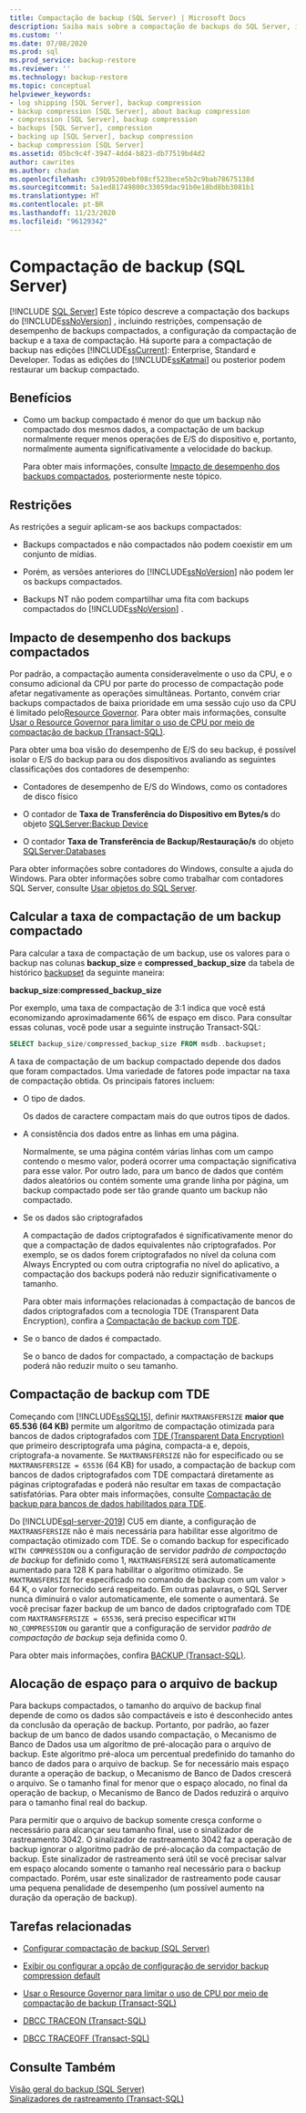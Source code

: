 ```yaml
---
title: Compactação de backup (SQL Server) | Microsoft Docs
description: Saiba mais sobre a compactação de backups do SQL Server, incluindo restrições, compensações de desempenho, a configuração da compactação de backup e a taxa de compactação.
ms.custom: ''
ms.date: 07/08/2020
ms.prod: sql
ms.prod_service: backup-restore
ms.reviewer: ''
ms.technology: backup-restore
ms.topic: conceptual
helpviewer_keywords:
- log shipping [SQL Server], backup compression
- backup compression [SQL Server], about backup compression
- compression [SQL Server], backup compression
- backups [SQL Server], compression
- backing up [SQL Server], backup compression
- backup compression [SQL Server]
ms.assetid: 05bc9c4f-3947-4dd4-b823-db77519bd4d2
author: cawrites
ms.author: chadam
ms.openlocfilehash: c39b9520bebf08cf523bece5b2c9bab78675138d
ms.sourcegitcommit: 5a1ed81749800c33059dac91b0e18bd8bb3081b1
ms.translationtype: HT
ms.contentlocale: pt-BR
ms.lasthandoff: 11/23/2020
ms.locfileid: "96129342"
---
```

# <a name="backup-compression-sql-server"></a>Compactação de backup (SQL Server)
 [!INCLUDE [SQL Server](../../includes/applies-to-version/sqlserver.md)]
  Este tópico descreve a compactação dos backups do [!INCLUDE[ssNoVersion](../../includes/ssnoversion-md.md)] , incluindo restrições, compensação de desempenho de backups compactados, a configuração da compactação de backup e a taxa de compactação.  Há suporte para a compactação de backup nas edições [!INCLUDE[ssCurrent](../../includes/sscurrent-md.md)]: Enterprise, Standard e Developer.  Todas as edições do [!INCLUDE[ssKatmai](../../includes/sskatmai-md.md)] ou posterior podem restaurar um backup compactado. 
 
  
##  <a name="benefits"></a><a name="Benefits"></a> Benefícios  
  
-   Como um backup compactado é menor do que um backup não compactado dos mesmos dados, a compactação de um backup normalmente requer menos operações de E/S do dispositivo e, portanto, normalmente aumenta significativamente a velocidade do backup.  
  
     Para obter mais informações, consulte [Impacto de desempenho dos backups compactados](#PerfImpact), posteriormente neste tópico.  
  
  
##  <a name="restrictions"></a><a name="Restrictions"></a> Restrições  
 As restrições a seguir aplicam-se aos backups compactados:  
  
-   Backups compactados e não compactados não podem coexistir em um conjunto de mídias.  
  
-   Porém, as versões anteriores do [!INCLUDE[ssNoVersion](../../includes/ssnoversion-md.md)] não podem ler os backups compactados.  
  
-   Backups NT não podem compartilhar uma fita com backups compactados do [!INCLUDE[ssNoVersion](../../includes/ssnoversion-md.md)] .  
  
  
##  <a name="performance-impact-of-compressing-backups"></a><a name="PerfImpact"></a> Impacto de desempenho dos backups compactados  
 Por padrão, a compactação aumenta consideravelmente o uso da CPU, e o consumo adicional da CPU por parte do processo de compactação pode afetar negativamente as operações simultâneas. Portanto, convém criar backups compactados de baixa prioridade em uma sessão cujo uso da CPU é limitado pelo[Resource Governor](../../relational-databases/resource-governor/resource-governor.md). Para obter mais informações, consulte [Usar o Resource Governor para limitar o uso de CPU por meio de compactação de backup &#40;Transact-SQL&#41;](../../relational-databases/backup-restore/use-resource-governor-to-limit-cpu-usage-by-backup-compression-transact-sql.md).  
  
 Para obter uma boa visão do desempenho de E/S do seu backup, é possível isolar o E/S do backup para ou dos dispositivos avaliando as seguintes classificações dos contadores de desempenho:  
  
-   Contadores de desempenho de E/S do Windows, como os contadores de disco físico  
  
-   O contador de **Taxa de Transferência do Dispositivo em Bytes/s** do objeto [SQLServer:Backup Device](../../relational-databases/performance-monitor/sql-server-backup-device-object.md)  
  
-   O contador **Taxa de Transferência de Backup/Restauração/s** do objeto [SQLServer:Databases](../../relational-databases/performance-monitor/sql-server-databases-object.md)  
  
 Para obter informações sobre contadores do Windows, consulte a ajuda do Windows. Para obter informações sobre como trabalhar com contadores SQL Server, consulte [Usar objetos do SQL Server](../../relational-databases/performance-monitor/use-sql-server-objects.md).  
  
   
##  <a name="calculate-the-compression-ratio-of-a-compressed-backup"></a><a name="CompressionRatio"></a> Calcular a taxa de compactação de um backup compactado  
 Para calcular a taxa de compactação de um backup, use os valores para o backup nas colunas **backup_size** e **compressed_backup_size** da tabela de histórico [backupset](../../relational-databases/system-tables/backupset-transact-sql.md) da seguinte maneira:  
  
 **backup_size**:**compressed_backup_size**  
  
 Por exemplo, uma taxa de compactação de 3:1 indica que você está economizando aproximadamente 66% de espaço em disco. Para consultar essas colunas, você pode usar a seguinte instrução Transact-SQL:  
  
```sql  
SELECT backup_size/compressed_backup_size FROM msdb..backupset;  
```  
  
 A taxa de compactação de um backup compactado depende dos dados que foram compactados. Uma variedade de fatores pode impactar na taxa de compactação obtida. Os principais fatores incluem:  
  
-   O tipo de dados.  
  
     Os dados de caractere compactam mais do que outros tipos de dados.  
  
-   A consistência dos dados entre as linhas em uma página.  
  
     Normalmente, se uma página contém várias linhas com um campo contendo o mesmo valor, poderá ocorrer uma compactação significativa para esse valor. Por outro lado, para um banco de dados que contém dados aleatórios ou contém somente uma grande linha por página, um backup compactado pode ser tão grande quanto um backup não compactado.  
  
-   Se os dados são criptografados  
  
     A compactação de dados criptografados é significativamente menor do que a compactação de dados equivalentes não criptografados. Por exemplo, se os dados forem criptografados no nível da coluna com Always Encrypted ou com outra criptografia no nível do aplicativo, a compactação dos backups poderá não reduzir significativamente o tamanho.

     Para obter mais informações relacionadas à compactação de bancos de dados criptografados com a tecnologia TDE (Transparent Data Encryption), confira a [Compactação de backup com TDE](#backup-compression-with-tde).

-   Se o banco de dados é compactado.  
  
     Se o banco de dados for compactado, a compactação de backups poderá não reduzir muito o seu tamanho.  

## <a name="backup-compression-with-tde"></a>Compactação de backup com TDE

Começando com [!INCLUDE[ssSQL15](../../includes/sssql15-md.md)], definir `MAXTRANSFERSIZE` **maior que 65.536 (64 KB)** permite um algoritmo de compactação otimizada para bancos de dados criptografados com [TDE (Transparent Data Encryption)](../../relational-databases/security/encryption/transparent-data-encryption.md) que primeiro descriptografa uma página, compacta-a e, depois, criptografa-a novamente. Se `MAXTRANSFERSIZE` não for especificado ou se `MAXTRANSFERSIZE = 65536` (64 KB) for usado, a compactação de backup com bancos de dados criptografados com TDE compactará diretamente as páginas criptografadas e poderá não resultar em taxas de compactação satisfatórias. Para obter mais informações, consulte [Compactação de backup para bancos de dados habilitados para TDE](/archive/blogs/sqlcat/sqlsweet16-episode-1-backup-compression-for-tde-enabled-databases).

Do [!INCLUDE[sql-server-2019](../../includes/sssqlv15-md.md)] CU5 em diante, a configuração de `MAXTRANSFERSIZE` não é mais necessária para habilitar esse algoritmo de compactação otimizado com TDE. Se o comando backup for especificado `WITH COMPRESSION` ou a configuração de servidor *padrão de compactação de backup* for definido como 1, `MAXTRANSFERSIZE` será automaticamente aumentado para 128 K para habilitar o algoritmo otimizado. Se `MAXTRANSFERSIZE` for especificado no comando de backup com um valor > 64 K, o valor fornecido será respeitado. Em outras palavras, o SQL Server nunca diminuirá o valor automaticamente, ele somente o aumentará. Se você precisar fazer backup de um banco de dados criptografado com TDE com `MAXTRANSFERSIZE = 65536`, será preciso especificar `WITH NO_COMPRESSION` ou garantir que a configuração de servidor *padrão de compactação de backup* seja definida como 0.

Para obter mais informações, confira [BACKUP (Transact-SQL)](../../t-sql/statements/backup-transact-sql.md).

##  <a name="allocation-of-space-for-the-backup-file"></a><a name="Allocation"></a> Alocação de espaço para o arquivo de backup  
 Para backups compactados, o tamanho do arquivo de backup final depende de como os dados são compactáveis e isto é desconhecido antes da conclusão da operação de backup.  Portanto, por padrão, ao fazer backup de um banco de dados usando compactação, o Mecanismo de Banco de Dados usa um algoritmo de pré-alocação para o arquivo de backup. Este algoritmo pré-aloca um percentual predefinido do tamanho do banco de dados para o arquivo de backup. Se for necessário mais espaço durante a operação de backup, o Mecanismo de Banco de Dados crescerá o arquivo. Se o tamanho final for menor que o espaço alocado, no final da operação de backup, o Mecanismo de Banco de Dados reduzirá o arquivo para o tamanho final real do backup.  
  
 Para permitir que o arquivo de backup somente cresça conforme o necessário para alcançar seu tamanho final, use o sinalizador de rastreamento 3042. O sinalizador de rastreamento 3042 faz a operação de backup ignorar o algoritmo padrão de pré-alocação da compactação de backup. Este sinalizador de rastreamento será útil se você precisar salvar em espaço alocando somente o tamanho real necessário para o backup compactado. Porém, usar este sinalizador de rastreamento pode causar uma pequena penalidade de desempenho (um possível aumento na duração da operação de backup).  
  
##  <a name="related-tasks"></a><a name="RelatedTasks"></a> Tarefas relacionadas  
  
-   [Configurar compactação de backup &#40;SQL Server&#41;](../../relational-databases/backup-restore/configure-backup-compression-sql-server.md)  
  
-   [Exibir ou configurar a opção de configuração de servidor backup compression default](../../database-engine/configure-windows/view-or-configure-the-backup-compression-default-server-configuration-option.md)  
  
-   [Usar o Resource Governor para limitar o uso de CPU por meio de compactação de backup &#40;Transact-SQL&#41;](../../relational-databases/backup-restore/use-resource-governor-to-limit-cpu-usage-by-backup-compression-transact-sql.md)  
  
-   [DBCC TRACEON &#40;Transact-SQL&#41;](../../t-sql/database-console-commands/dbcc-traceon-transact-sql.md)  
  
-   [DBCC TRACEOFF &#40;Transact-SQL&#41;](../../t-sql/database-console-commands/dbcc-traceoff-transact-sql.md)  
  
## <a name="see-also"></a>Consulte Também  
 [Visão geral do backup &#40;SQL Server&#41;](../../relational-databases/backup-restore/backup-overview-sql-server.md)   
 [Sinalizadores de rastreamento &#40;Transact-SQL&#41;](../../t-sql/database-console-commands/dbcc-traceon-trace-flags-transact-sql.md)  
  
